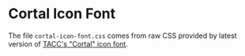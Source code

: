 # Cortal Icon Font

The file `cortal-icon-font.css` comes from raw CSS provided by latest version of [TACC's "Cortal" icon font](https://tacc-main.atlassian.net/wiki/x/Bg5v).
